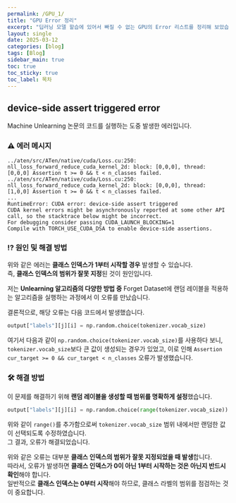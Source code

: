 ```yaml
---
permalink: /GPU_1/
title: "GPU Error 정리"
excerpt: "딥러닝 모델 할습에 있어서 빠질 수 없는 GPU의 Error 리스트를 정리해 보았습니다."
layout: single
date: 2025-03-12
categories: [blog]
tags: [Blog]
sidebar_main: true
toc: true
toc_sticky: true
toc_label: 목차
---
```


## device-side assert triggered error

Machine Unlearning 논문의 코드를 실행하는 도중 발생한 에러입니다.

### ⚠️ 에러 메시지

```shell
../aten/src/ATen/native/cuda/Loss.cu:250: nll_loss_forward_reduce_cuda_kernel_2d: block: [0,0,0], thread: [0,0,0] Assertion t >= 0 && t < n_classes failed.
../aten/src/ATen/native/cuda/Loss.cu:250: nll_loss_forward_reduce_cuda_kernel_2d: block: [0,0,0], thread: [1,0,0] Assertion t >= 0 && t < n_classes failed.
...
RuntimeError: CUDA error: device-side assert triggered
CUDA kernel errors might be asynchronously reported at some other API call, so the stacktrace below might be incorrect.
For debugging consider passing CUDA_LAUNCH_BLOCKING=1
Compile with TORCH_USE_CUDA_DSA to enable device-side assertions.
```

### ⁉️ 원인 및 해결 방법
위와 같은 에러는 **클래스 인덱스가 1부터 시작할 경우** 발생할 수 있습니다.  
즉, **클래스 인덱스의 범위가 잘못 지정**된 것이 원인입니다.

저는 **Unlearning 알고리즘의 다양한 방법 중** Forget Dataset에 랜덤 레이블을 적용하는 알고리즘을 실행하는 과정에서 이 오류를 만났습니다.  

결론적으로, 해당 오류는 다음 코드에서 발생했습니다.  

```python
output["labels"][j][i] = np.random.choice(tokenizer.vocab_size)
```

여기서 다음과 같이 `np.random.choice(tokenizer.vocab_size)`를 사용하다 보니,
`tokenizer.vocab_size`보다 큰 값이 생성되는 경우가 있었고,
이로 인해 `Assertion cur_target >= 0 && cur_target < n_classes` 오류가 발생했습니다.

### 🛠 해결 방법

이 문제를 해결하기 위해 **랜덤 레이블을 생성할 때 범위를 명확하게 설정**했습니다.

```python
output["labels"][j][i] = np.random.choice(range(tokenizer.vocab_size))
```

위와 같이 `range()`를 추가함으로써 `tokenizer.vocab_size` 범위 내에서만 랜덤한 값이 선택되도록 수정하였습니다.   
그 결과, 오류가 해결되었습니다.

위와 같은 오류는 대부분 **클래스 인덱스의 범위가 잘못 지정되었을 때 발생**합니다.   
따라서, 오류가 발생하면 **클래스 인덱스가 0이 아닌 1부터 시작하는 것은 아닌지 반드시 확인**해야 합니다.   
일반적으로 **클래스 인덱스는 0부터 시작**해야 하므로, 클래스 라벨의 범위를 점검하는 것이 중요합니다.   